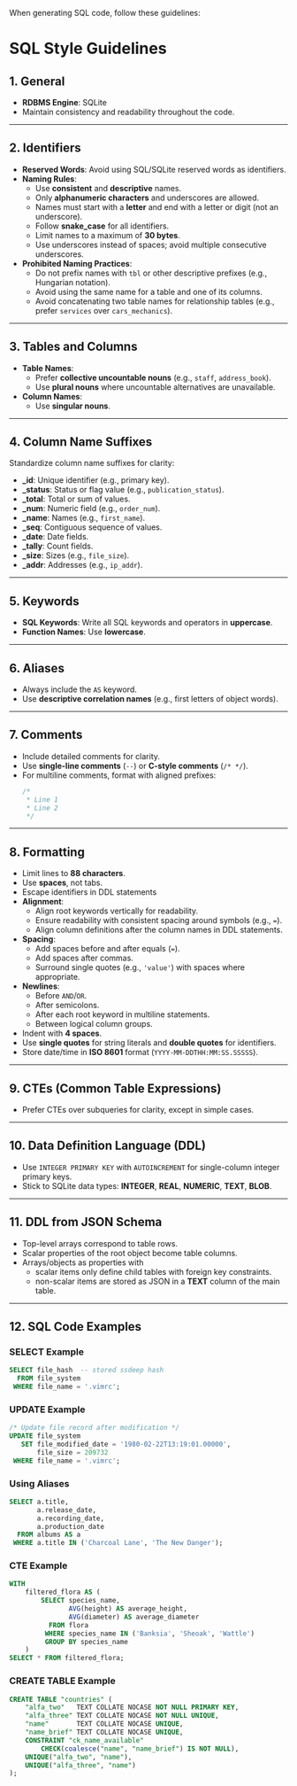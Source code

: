 When generating SQL code, follow these guidelines:

# **SQL Style Guidelines**

## **1. General**

- **RDBMS Engine**: SQLite
- Maintain consistency and readability throughout the code.

---

## **2. Identifiers**

- **Reserved Words**: Avoid using SQL/SQLite reserved words as identifiers.
- **Naming Rules**:
  - Use **consistent** and **descriptive** names.
  - Only **alphanumeric characters** and underscores are allowed.
  - Names must start with a **letter** and end with a letter or digit (not an underscore).
  - Follow **snake_case** for all identifiers.
  - Limit names to a maximum of **30 bytes**.
  - Use underscores instead of spaces; avoid multiple consecutive underscores.
- **Prohibited Naming Practices**:
  - Do not prefix names with `tbl` or other descriptive prefixes (e.g., Hungarian notation).
  - Avoid using the same name for a table and one of its columns.
  - Avoid concatenating two table names for relationship tables (e.g., prefer `services` over `cars_mechanics`).

---

## **3. Tables and Columns**

- **Table Names**:
  - Prefer **collective uncountable nouns** (e.g., `staff`, `address_book`).
  - Use **plural nouns** where uncountable alternatives are unavailable.
- **Column Names**:
  - Use **singular nouns**.

---

## **4. Column Name Suffixes**

Standardize column name suffixes for clarity:
- **_id**: Unique identifier (e.g., primary key).
- **_status**: Status or flag value (e.g., `publication_status`).
- **_total**: Total or sum of values.
- **_num**: Numeric field (e.g., `order_num`).
- **_name**: Names (e.g., `first_name`).
- **_seq**: Contiguous sequence of values.
- **_date**: Date fields.
- **_tally**: Count fields.
- **_size**: Sizes (e.g., `file_size`).
- **_addr**: Addresses (e.g., `ip_addr`).

---

## **5. Keywords**

- **SQL Keywords**: Write all SQL keywords and operators in **uppercase**.
- **Function Names**: Use **lowercase**.

---

## **6. Aliases**

- Always include the `AS` keyword.
- Use **descriptive correlation names** (e.g., first letters of object words).

---

## **7. Comments**

- Include detailed comments for clarity.
- Use **single-line comments** (`--`) or **C-style comments** (`/* */`).
- For multiline comments, format with aligned prefixes:
  ```sql
  /*
   * Line 1
   * Line 2
   */
  ```

---

## **8. Formatting**

- Limit lines to **88 characters**.
- Use **spaces**, not tabs.
- Escape identifiers in DDL statements
- **Alignment**:
  - Align root keywords vertically for readability.
  - Ensure readability with consistent spacing around symbols (e.g., `=`).
  - Align column definitions after the column names in DDL statements.
- **Spacing**:
  - Add spaces before and after equals (`=`).
  - Add spaces after commas.
  - Surround single quotes (e.g., `'value'`) with spaces where appropriate.
- **Newlines**:
  - Before `AND`/`OR`.
  - After semicolons.
  - After each root keyword in multiline statements.
  - Between logical column groups.
- Indent with **4 spaces**.
- Use **single quotes** for string literals and **double quotes** for identifiers.
- Store date/time in **ISO 8601** format (`YYYY-MM-DDTHH:MM:SS.SSSSS`).

---

## **9. CTEs (Common Table Expressions)**

- Prefer CTEs over subqueries for clarity, except in simple cases.

---

## **10. Data Definition Language (DDL)**

- Use `INTEGER PRIMARY KEY` with `AUTOINCREMENT` for single-column integer primary keys.
- Stick to SQLite data types: **INTEGER**, **REAL**, **NUMERIC**, **TEXT**, **BLOB**.

---

## **11. DDL from JSON Schema**

- Top-level arrays correspond to table rows.
- Scalar properties of the root object become table columns.
- Arrays/objects as properties with
  - scalar items only define child tables with foreign key constraints.
  - non-scalar items are stored as JSON in a **TEXT** column of the main table.

---

## **12. SQL Code Examples**

### **SELECT Example**
```sql
SELECT file_hash  -- stored ssdeep hash
  FROM file_system
 WHERE file_name = '.vimrc';
```

### **UPDATE Example**
```sql
/* Update file record after modification */
UPDATE file_system
   SET file_modified_date = '1980-02-22T13:19:01.00000',
       file_size = 209732
 WHERE file_name = '.vimrc';
```

### **Using Aliases**
```sql
SELECT a.title,
       a.release_date,
       a.recording_date,
       a.production_date
  FROM albums AS a
 WHERE a.title IN ('Charcoal Lane', 'The New Danger');
```

### **CTE Example**
```sql
WITH
    filtered_flora AS (
        SELECT species_name,
               AVG(height) AS average_height,
               AVG(diameter) AS average_diameter
          FROM flora
         WHERE species_name IN ('Banksia', 'Sheoak', 'Wattle')
         GROUP BY species_name
    )
SELECT * FROM filtered_flora;
```

### **CREATE TABLE Example**
```sql
CREATE TABLE "countries" (
    "alfa_two"   TEXT COLLATE NOCASE NOT NULL PRIMARY KEY,
    "alfa_three" TEXT COLLATE NOCASE NOT NULL UNIQUE,
    "name"       TEXT COLLATE NOCASE UNIQUE,
    "name_brief" TEXT COLLATE NOCASE UNIQUE,
    CONSTRAINT "ck_name_available"
        CHECK(coalesce("name", "name_brief") IS NOT NULL),
    UNIQUE("alfa_two", "name"),
    UNIQUE("alfa_three", "name")
);
```


<!-- References -->

[Modern SQL Style Guide]: https://gist.github.com/mattmc3/38a85e6a4ca1093816c08d4815fbebfb
[Simon Holywell SQL Style Guide]: https://sqlstyle.guide

 
 